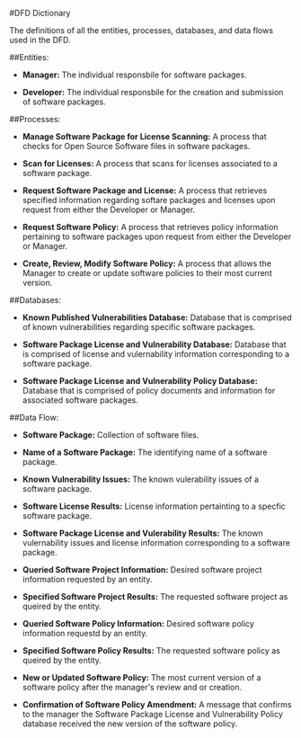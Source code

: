 
#DFD Dictionary

The definitions of all the entities, processes, databases, and data flows used in the DFD. 

 
##Entities: 

+ **Manager:**  The individual responsbile for software packages. 

+ **Developer:**  The individual responsbile for the creation and submission of software packages. 

##Processes: 

+ **Manage Software Package for License Scanning:**  A process that checks for Open Source Software files in software packages.

+ **Scan for Licenses:**  A process that scans for licenses associated to a software package. 

+ **Request Software Package and License:**  A process that retrieves specified information regarding softare packages and licenses upon request from either the Developer or Manager. 

+ **Request Software Policy:**  A process that retrieves policy information pertaining to software packages upon request from  either the Developer or Manager.

+ **Create, Review, Modify Software Policy:**  A process that allows the Manager to create or update software policies to their most current version.

##Databases:

+ **Known Published Vulnerabilities Database:**  Database that is comprised of known vulnerabilities regarding specific software packages. 

+ **Software Package License and Vulnerability Database:**  Database that is comprised of license and vulernability information corresponding to a software package. 

+ **Software Package License and Vulnerability Policy Database:**  Database that is comprised of policy documents and information for associated software packages. 


##Data Flow: 

+ **Software Package:**  Collection of software files. 

+ **Name of a Software Package:**  The identifying name of a software package. 

+ **Known Vulnerability Issues:**  The known vulerability issues of a software package. 

+ **Software License Results:**  License information pertainting to a specfic software package. 

+ **Software Package License and Vulerability Results:**  The known vulernability issues and license information corresponding to a software package.

+ **Queried Software Project Information:**  Desired software project information requested by an entity. 

+ **Specified Software Project Results:**  The requested software project as queired by the entity. 

+ **Queried Software Policy Information:**  Desired software policy information requestd by an entity. 

+ **Specified Software Policy Results:**  The requested software policy as queired by the entity. 

+ **New or Updated Software Policy:**  The most current version of a software policy after the manager's review and or creation. 

+ **Confirmation of Software Policy Amendment:**  A message that confirms to the manager the Software Package License and Vulnerability Policy database received the new version of the software policy. 


  

